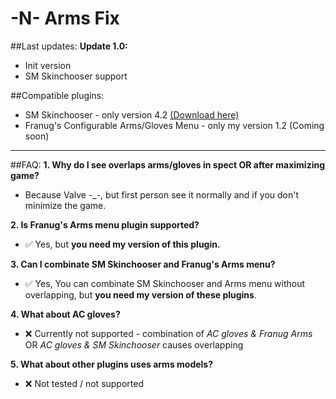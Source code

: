 # -N- Arms Fix
##Last updates:
**Update 1.0:**
  + Init version
  + SM Skinchooser support
  
##Compatible plugins:
  + SM Skinchooser - only version 4.2 [(Download here)](https://github.com/NomisCZ/sm_skinchooser)
  + Franug's Configurable Arms/Gloves Menu - only my version 1.2 (Coming soon)
  
------------------

##FAQ:
**1. Why do I see overlaps arms/gloves in spect OR after maximizing game?**

  - Because Valve -_-, but first person see it normally and if you don't minimize the game.
    
**2. Is Franug's Arms menu plugin supported?**
 
  - :white_check_mark: Yes, but **you need my version of this plugin.**
  
**3. Can I combinate SM Skinchooser and Franug's Arms menu?**
 
  - :white_check_mark: Yes, You can combinate SM Skinchooser and Arms menu without overlapping, but **you need my version of these plugins**.

**4. What about AC gloves?**
      
  - :x: Currently not supported - combination of *AC gloves & Franug Arms* OR *AC gloves & SM Skinchooser* causes overlapping
  
  
**5. What about other plugins uses arms models?**
      
  - :x: Not tested / not supported
